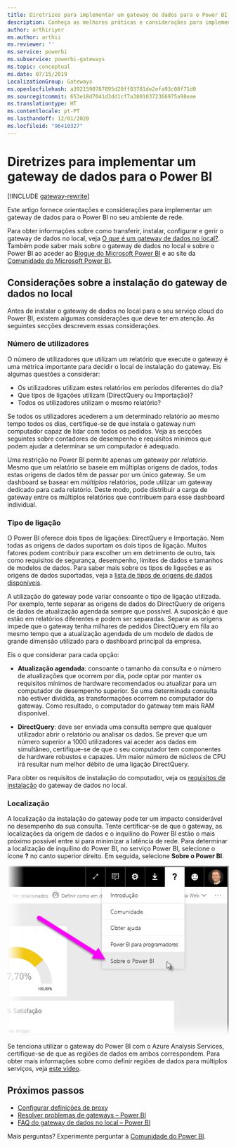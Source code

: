 ```yaml
---
title: Diretrizes para implementar um gateway de dados para o Power BI
description: Conheça as melhores práticas e considerações para implementar um gateway para o Power BI.
author: arthiriyer
ms.author: arthii
ms.reviewer: ''
ms.service: powerbi
ms.subservice: powerbi-gateways
ms.topic: conceptual
ms.date: 07/15/2019
LocalizationGroup: Gateways
ms.openlocfilehash: a3921590787895d20ff03781de2efa93c08f71d0
ms.sourcegitcommit: 653e18d7041d3dd1cf7a38010372366975a98eae
ms.translationtype: HT
ms.contentlocale: pt-PT
ms.lasthandoff: 12/01/2020
ms.locfileid: "96410327"
---
```

# <a name="guidance-for-deploying-a-data-gateway-for-power-bi"></a>Diretrizes para implementar um gateway de dados para o Power BI

[!INCLUDE [gateway-rewrite](../includes/gateway-rewrite.md)]

Este artigo fornece orientações e considerações para implementar um gateway de dados para o Power BI no seu ambiente de rede.

Para obter informações sobre como transferir, instalar, configurar e gerir o gateway de dados no local, veja [O que é um gateway de dados no local?](/data-integration/gateway/service-gateway-onprem). Também pode saber mais sobre o gateway de dados no local e sobre o Power BI ao aceder ao [Blogue do Microsoft Power BI](https://powerbi.microsoft.com/blog/) e ao site da [Comunidade do Microsoft Power BI](https://community.powerbi.com/).

## <a name="installation-considerations-for-the-on-premises-data-gateway"></a>Considerações sobre a instalação do gateway de dados no local

Antes de instalar o gateway de dados no local para o seu serviço cloud do Power BI, existem algumas considerações que deve ter em atenção. As seguintes secções descrevem essas considerações.

### <a name="number-of-users"></a>Número de utilizadores

O número de utilizadores que utilizam um relatório que execute o gateway é uma métrica importante para decidir o local de instalação do gateway. Eis algumas questões a considerar:

* Os utilizadores utilizam estes relatórios em períodos diferentes do dia?
* Que tipos de ligações utilizam (DirectQuery ou Importação)?
* Todos os utilizadores utilizam o mesmo relatório?

Se todos os utilizadores acederem a um determinado relatório ao mesmo tempo todos os dias, certifique-se de que instala o gateway num computador capaz de lidar com todos os pedidos. Veja as secções seguintes sobre contadores de desempenho e requisitos mínimos que podem ajudar a determinar se um computador é adequado.

Uma restrição no Power BI permite apenas *um* gateway por *relatório*. Mesmo que um relatório se baseie em múltiplas origens de dados, todas estas origens de dados têm de passar por um único gateway. Se um dashboard se basear em *múltiplos* relatórios, pode utilizar um gateway dedicado para cada relatório. Deste modo, pode distribuir a carga de gateway entre os múltiplos relatórios que contribuem para esse dashboard individual.

### <a name="connection-type"></a>Tipo de ligação

O Power BI oferece dois tipos de ligações: DirectQuery e Importação. Nem todas as origens de dados suportam os dois tipos de ligação. Muitos fatores podem contribuir para escolher um em detrimento de outro, tais como requisitos de segurança, desempenho, limites de dados e tamanhos de modelos de dados. Para saber mais sobre os tipos de ligações e as origens de dados suportadas, veja a [lista de tipos de origens de dados disponíveis](service-gateway-data-sources.md#list-of-available-data-source-types).

A utilização do gateway pode variar consoante o tipo de ligação utilizada. Por exemplo, tente separar as origens de dados do DirectQuery de origens de dados de atualização agendada sempre que possível. A suposição é que estão em relatórios diferentes e podem ser separadas. Separar as origens impede que o gateway tenha milhares de pedidos DirectQuery em fila ao mesmo tempo que a atualização agendada de um modelo de dados de grande dimensão utilizado para o dashboard principal da empresa. 

Eis o que considerar para cada opção:

* **Atualização agendada**: consoante o tamanho da consulta e o número de atualizações que ocorrem por dia, pode optar por manter os requisitos mínimos de hardware recomendados ou atualizar para um computador de desempenho superior. Se uma determinada consulta não estiver dividida, as transformações ocorrem no computador do gateway. Como resultado, o computador do gateway tem mais RAM disponível.

* **DirectQuery**: deve ser enviada uma consulta sempre que qualquer utilizador abrir o relatório ou analisar os dados. Se prever que um número superior a 1000 utilizadores vai aceder aos dados em simultâneo, certifique-se de que o seu computador tem componentes de hardware robustos e capazes. Um maior número de núcleos de CPU irá resultar num melhor débito de uma ligação DirectQuery.

Para obter os requisitos de instalação do computador, veja os [requisitos de instalação](/data-integration/gateway/service-gateway-install#requirements) do gateway de dados no local.

### <a name="location"></a>Localização

A localização da instalação do gateway pode ter um impacto considerável no desempenho da sua consulta. Tente certificar-se de que o gateway, as localizações da origem de dados e o inquilino do Power BI estão o mais próximo possível entre si para minimizar a latência de rede. Para determinar a localização de inquilino do Power BI, no serviço Power BI, selecione o ícone **?** no canto superior direito. Em seguida, selecione **Sobre o Power BI**.

![Determinar a localização do inquilino do Power BI](media/service-gateway-deployment-guidance/powerbi-gateway-deployment-guidance_02.png)

Se tenciona utilizar o gateway do Power BI com o Azure Analysis Services, certifique-se de que as regiões de dados em ambos correspondem. Para obter mais informações sobre como definir regiões de dados para múltiplos serviços, veja [este vídeo](https://guyinacube.com/2018/01/power-bi-azure-analysis-services-gateway-data-region/).

## <a name="next-steps"></a>Próximos passos

* [Configurar definições de proxy](/data-integration/gateway/service-gateway-proxy)  
* [Resolver problemas de gateways – Power BI](service-gateway-onprem-tshoot.md)  
* [FAQ do gateway de dados no local – Power BI](service-gateway-power-bi-faq.md)  

Mais perguntas? Experimente perguntar à [Comunidade do Power BI](https://community.powerbi.com/).
